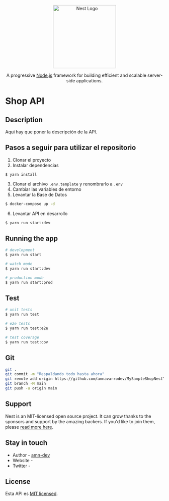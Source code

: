 <p align="center">
  <a href="http://nestjs.com/" target="blank"><img src="https://nestjs.com/img/logo-small.svg" width="200" alt="Nest Logo" /></a>
</p>

[circleci-image]: https://img.shields.io/circleci/build/github/nestjs/nest/master?token=abc123def456
[circleci-url]: https://circleci.com/gh/nestjs/nest

  <p align="center">A progressive <a href="http://nodejs.org" target="_blank">Node.js</a> framework for building efficient and scalable server-side applications.</p>
    <p align="center">

# Shop API

## Description

Aqui hay que poner la descripción de la API.

## Pasos a seguir para utilizar el repositorio

1. Clonar el proyecto
2. Instalar dependencias
```
$ yarn install
```
3. Clonar el archivo ```.env.template``` y renombrarlo a ```.env```
4. Cambiar las variables de entorno
5. Levantar la Base de Datos
```bash
$ docker-compose up -d
```
6. Levantar API en desarrollo
```bash
$ yarn run start:dev
```


## Running the app

```bash
# development
$ yarn run start

# watch mode
$ yarn run start:dev

# production mode
$ yarn run start:prod
```

## Test

```bash
# unit tests
$ yarn run test

# e2e tests
$ yarn run test:e2e

# test coverage
$ yarn run test:cov
```

## Git

```bash
git .
git commit -m "Respaldando todo hasta ahora"
git remote add origin https://github.com/amnavarrodev/MySampleShopNestTypeORM.git
git branch -M main
git push -u origin main
```

## Support

Nest is an MIT-licensed open source project. It can grow thanks to the sponsors and support by the amazing backers. If you'd like to join them, please [read more here](https://docs.nestjs.com/support).

## Stay in touch

- Author - [amn-dev]()
- Website - []()
- Twitter - []()

## License

Esta API es [MIT licensed](LICENSE).
